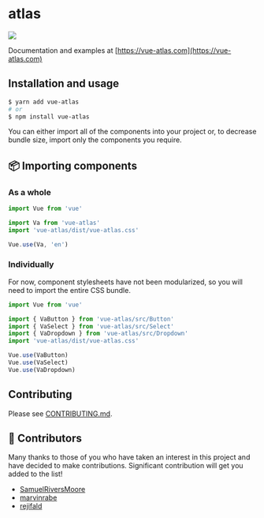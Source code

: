 # atlas

![](https://img.shields.io/npm/v/vue-atlas.svg?colorA=57D9A3&colorB=666666)

Documentation and examples at [https://vue-atlas.com](https://vue-atlas.com)

## Installation and usage

```bash
$ yarn add vue-atlas
# or
$ npm install vue-atlas
```

You can either import all of the components into your project or, to decrease bundle size, import only the components you require.

## 📦 Importing components

### As a whole

```javascript
import Vue from 'vue'

import Va from 'vue-atlas'
import 'vue-atlas/dist/vue-atlas.css'

Vue.use(Va, 'en')
```

### Individually

For now, component stylesheets have not been modularized, so you will need to import the entire CSS bundle.

```javascript
import Vue from 'vue'

import { VaButton } from 'vue-atlas/src/Button'
import { VaSelect } from 'vue-atlas/src/Select'
import { VaDropdown } from 'vue-atlas/src/Dropdown'
import 'vue-atlas/dist/vue-atlas.css'

Vue.use(VaButton)
Vue.use(VaSelect)
Vue.use(VaDropdown)
```

## Contributing

Please see [CONTRIBUTING.md](https://github.com/nvms/vue-atlas/blob/master/.github/CONTRIBUTING.md).

## 🎉 Contributors

Many thanks to those of you who have taken an interest in this project and have decided to make contributions. Significant contribution will get you added to the list!

- [SamuelRiversMoore](https://github.com/SamuelRiversMoore)
- [marvinrabe](https://github.com/marvinrabe)
- [rejifald](https://github.com/rejifald)
